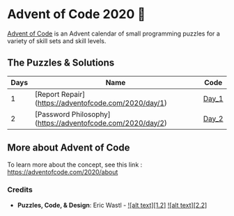 # Advent of Code 2020 🎄

[Advent of Code](https://adventofcode.com/) is an Advent calendar of small programming puzzles for a variety of skill sets and skill levels.

## The Puzzles & Solutions

| Days | Name | Code | 
| --- | --- | --- |
| 1 | [Report Repair] (https://adventofcode.com/2020/day/1)  | [Day_1](Day_1)
| 2 | [Password Philosophy] (https://adventofcode.com/2020/day/2) | [Day_2](Day_2)

## More about Advent of Code

To learn more about the concept, see this link : https://adventofcode.com/2020/about

### Credits

- **Puzzles, Code, & Design**: Eric Wastl - [![alt text][1.2]][1] [![alt text][2.2]][2]

[1]: https://twitter.com/ericwastl
[2]: https://github.com/topaz
